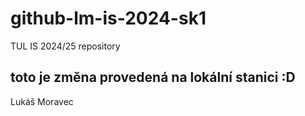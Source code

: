 # github-lm-is-2024-sk1
TUL IS 2024/25 repository

## toto je změna provedená na lokální stanici :D
Lukáš Moravec
